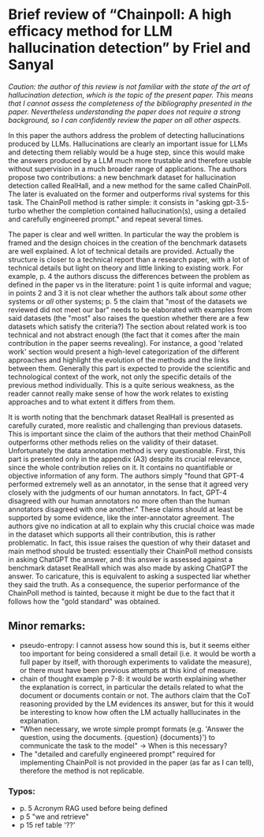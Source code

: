 # Brief review of “Chainpoll: A high efficacy method for LLM hallucination detection” by Friel and Sanyal

*Caution: the author of this review is not familiar with the state of the art of hallucination detection, which is the topic of the present paper. This means that I cannot assess the completeness of the bibliography presented in the paper. Nevertheless understanding the paper does not require a strong background, so I can confidently review the paper on all other aspects.*

In this paper the authors address the problem of detecting hallucinations produced by LLMs. Hallucinations are clearly an important issue  for LLMs and detecting them reliably would be a huge step, since this would make the answers produced by a LLM much more trustable and therefore usable without supervision in a much broader range of applications. The authors propose two contributions: a new benchmark dataset for hallucination detection called RealHall, and a new method for the same called ChainPoll. The later is evaluated on the former and outperforms rival systems for this task. The ChainPoll method is rather simple: it consists in "asking gpt-3.5-turbo whether the completion contained hallucination(s), using a detailed and carefully engineered prompt." and repeat several times.  

The paper is clear and well written. In particular the way the problem is framed and the design choices in the creation of the benchmark datasets are well explained. A lot of technical details are provided. Actually the structure is closer to a technical report than a research paper, with a lot of technical details but light on theory and little linking to existing work. For example, p. 4 the authors discuss the differences between the problem as defined in the paper vs in the literature: point 1 is quite informal and vague; in points 2 and 3 it is not clear whether the authors talk about *some* other systems or *all* other systems; p. 5 the claim that "most of the datasets we reviewed did not meet our bar" needs to be elaborated with examples from said datasets (the "most" also raises the question whether there are a few datasets which satisfy the criteria?) The section about related work is too technical and not abstract enough (the fact that it comes after the main contribution in the paper seems revealing). For instance, a good 'related work' section would present a high-level categorization of the different approaches and highlight the evolution of the methods and the links between them. Generally this part is expected to provide the scientific and technological context of the work, not only the specific details of the previous method individually. This is a quite serious weakness, as the reader cannot really make sense of how the work relates to existing approaches and to what extent it differs from them.

It is worth noting that the benchmark dataset RealHall is presented as carefully curated, more realistic and challenging than previous datasets. This is important since the claim of the authors that their method ChainPoll outperforms other methods relies on the validity of their dataset. Unfortunately the data annotation method is very questionable. First, this part is presented only in the appendix (A3) despite its crucial relevance, since the whole contribution relies on it. It contains no quantifiable or objective information of any form. The authors simply "found that GPT-4 performed extremely well as an annotator, in the sense that it agreed very closely with the judgments of our human annotators. In fact, GPT-4 disagreed with our human annotators no more often than the human annotators disagreed with one another." These claims should at least be supported by some evidence, like the inter-annotator agreement. The authors give no indication at all to explain why this crucial choice was made in the dataset which supports all their contribution, this is rather problematic. In fact, this issue raises the question of why their dataset and main method should be trusted: essentially their ChainPoll method consists in asking ChatGPT the answer, and this answer is assessed against a benchmark dataset RealHall which was also made by asking ChatGPT the answer. To caricature, this is equivalent to asking a suspected liar whether they said the truth. As a consequence, the superior performance of the ChainPoll method is tainted, because it might be due to the fact that it follows how the "gold standard" was obtained.

## Minor remarks:

- pseudo-entropy: I cannot assess how sound this is, but it seems either too important for being considered a small detail (i.e. it would be worth a full paper by itself, with thorough experiments to validate the measure), or there must have been previous attempts at this kind of measure.
- chain of thought example p 7-8: it would be worth explaining whether the explanation is correct, in particular the details related to what the document or documents contain or not. The authors claim that the CoT reasoning provided by the LM evidences its answer, but for this it would be interesting to know how often the LM actually halllucinates in the explanation.
- "When necessary, we wrote simple prompt formats (e.g. 'Answer the question, using the documents. {question} {documents}') to communicate the task to the model" -> When is this necessary?
- The "detailed and carefully engineered prompt" required for implementing ChainPoll is not provided in the paper (as far as I can tell), therefore the method is not replicable.

### Typos:

- p. 5 Acronym RAG used before being defined 
- p 5 "we and retrieve"
- p 15 ref table '??'
